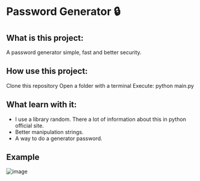 # Password Generator :lock:
## What is this project:
A password generator simple, fast and better security.

## How use this project:
Clone this repository
Open a folder with a terminal
Execute: python main.py

## What learn with it:
- I use a library random. There a lot of information about this in python official site.
- Better manipulation strings.
- A way to do a generator password.

## Example
![image](https://github.com/luizgmelo/password-generator/assets/88911920/99f3cad5-cb69-473b-8323-42021d2469e6)


